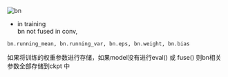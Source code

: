 ![bn](https://github.com/lix19937/pytorch-cookbook/assets/38753233/cdd3e4dc-bd61-4402-87f7-f2e6001cb3f9)    



* in training    
bn not fused in conv,
```
bn.running_mean, bn.running_var, bn.eps, bn.weight, bn.bias
```

如果将训练的权重参数进行存储，如果model没有进行eval() 或  fuse()   则bn相关参数全部存储到ckpt 中  
